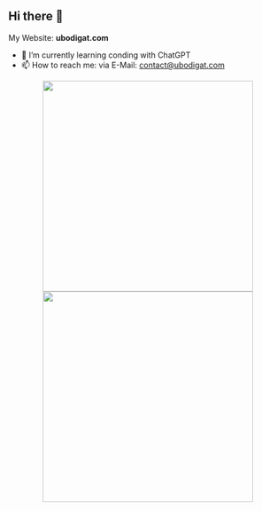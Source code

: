 ## Hi there 👋

My Website: **ubodigat.com**

- 🌱 I’m currently learning conding with ChatGPT
- 📫 How to reach me: via E-Mail: contact@ubodigat.com


<p align="center">
  <img src="https://github-readme-stats.vercel.app/api?username=ubodigat&show_icons=true&theme=radical" width="380"/>
  <img src="https://github-readme-stats.vercel.app/api/top-langs/?username=ubodigat&layout=compact&theme=radical" width="380"/>
</p>
